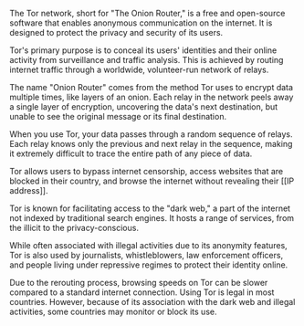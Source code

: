 The Tor network, short for "The Onion Router," is a free and open-source software that enables anonymous communication on the internet. It is designed to protect the privacy and security of its users. 

Tor's primary purpose is to conceal its users' identities and their online activity from surveillance and traffic analysis. This is achieved by routing internet traffic through a worldwide, volunteer-run network of relays.

The name "Onion Router" comes from the method Tor uses to encrypt data multiple times, like layers of an onion. Each relay in the network peels away a single layer of encryption, uncovering the data's next destination, but unable to see the original message or its final destination.

When you use Tor, your data passes through a random sequence of relays. Each relay knows only the previous and next relay in the sequence, making it extremely difficult to trace the entire path of any piece of data.

Tor allows users to bypass internet censorship, access websites that are blocked in their country, and browse the internet without revealing their [[IP address]].

Tor is known for facilitating access to the "dark web," a part of the internet not indexed by traditional search engines. It hosts a range of services, from the illicit to the privacy-conscious.

While often associated with illegal activities due to its anonymity features, Tor is also used by journalists, whistleblowers, law enforcement officers, and people living under repressive regimes to protect their identity online.

Due to the rerouting process, browsing speeds on Tor can be slower compared to a standard internet connection. Using Tor is legal in most countries. However, because of its association with the dark web and illegal activities, some countries may monitor or block its use.